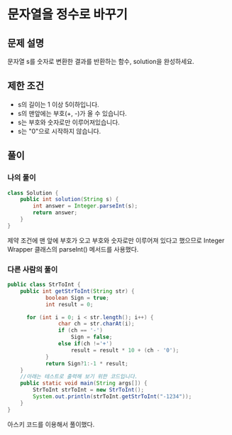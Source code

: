 # 문자열을 정수로 바꾸기
## 문제 설명
문자열 s를 숫자로 변환한 결과를 반환하는 함수, solution을 완성하세요.

## 제한 조건
* s의 길이는 1 이상 5이하입니다.
* s의 맨앞에는 부호(+, -)가 올 수 있습니다.
* s는 부호와 숫자로만 이루어져있습니다.
* s는 "0"으로 시작하지 않습니다.

## 풀이
### 나의 풀이
```java
class Solution {
    public int solution(String s) {
        int answer = Integer.parseInt(s);
        return answer;
    }
}
```  
제약 조건에 맨 앞에 부호가 오고 부호와 숫자로만 이루어져 있다고 했으므로 Integer Wrapper 클래스의 parseInt() 메서드를 사용했다.

### 다른 사람의 풀이
```java
public class StrToInt {
    public int getStrToInt(String str) {
            boolean Sign = true;
            int result = 0;

      for (int i = 0; i < str.length(); i++) {
                char ch = str.charAt(i);
                if (ch == '-')
                    Sign = false;
                else if(ch !='+')
                    result = result * 10 + (ch - '0');
            }
            return Sign?1:-1 * result;
    }
    //아래는 테스트로 출력해 보기 위한 코드입니다.
    public static void main(String args[]) {
        StrToInt strToInt = new StrToInt();
        System.out.println(strToInt.getStrToInt("-1234"));
    }
}
```  
아스키 코드를 이용해서 풀이했다.